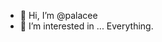 - 👋 Hi, I’m @palacee
- 👀 I’m interested in ... Everything.

<!---
palacee/palacee is a ✨ special ✨ repository because its `README.md` (this file) appears on your GitHub profile.
You can click the Preview link to take a look at your changes.
--->
